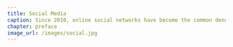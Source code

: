 ```yaml
---
title: Social Media
caption: Since 2010, online social networks have become the common denominator for accessing information and communicating for the majority of the users.
chapter: preface
image_url: /images/social.jpg
---
```

